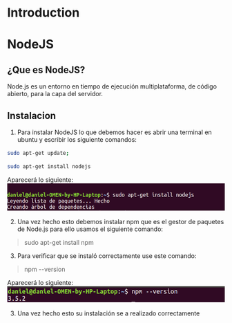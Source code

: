 # Introduction

# NodeJS
## ¿Que es NodeJS?
Node.js es un entorno en tiempo de ejecución multiplataforma, de código abierto, para la capa del servidor.

## Instalacion
1) Para instalar NodeJS lo que debemos hacer es abrir una terminal en ubuntu y escribir los siguiente comandos:

```bash
sudo apt-get update;
```
```bash
sudo apt-get install nodejs
```

Aparecerá lo siguiente:
  ![Texto alternativo](https://raw.githubusercontent.com/ULL-ESIT-PL-1617/tareas-iniciales-daniel-alejandro-aduanich/master/capturas/Captura%20de%20pantalla%20de%202017-02-13%2012-57-27.png?token=AOP5X7bBB3ZHG9akzSU003mAKr4FYBt4ks5YqxPBwA%3D%3D)


2) Una vez hecho esto debemos instalar npm que es el gestor de paquetes de Node.js para ello usamos el siguiente comando:

> sudo apt-get install npm

3) Para verificar que se instaló correctamente use este comando:

> npm --version

Aparecerá lo siguiente:
![Texto alternativo](https://raw.githubusercontent.com/ULL-ESIT-PL-1617/tareas-iniciales-daniel-alejandro-aduanich/master/capturas/Captura%20de%20pantalla%20de%202017-02-13%2012-59-17.png?token=AOP5X5oOo7eJxv4AAKcn3LQCGL9KU4Tuks5YqxQYwA%3D%3D)

3) Una vez hecho esto su instalación se a realizado correctamente
